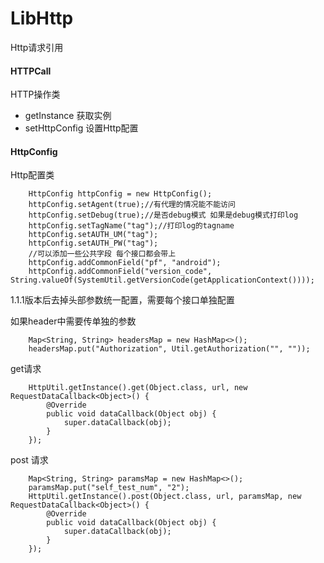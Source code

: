 # LibHttp
 Http请求引用

#### HTTPCall
HTTP操作类

* getInstance 获取实例
* setHttpConfig 设置Http配置

#### HttpConfig
Http配置类
```
    HttpConfig httpConfig = new HttpConfig();
    httpConfig.setAgent(true);//有代理的情况能不能访问
    httpConfig.setDebug(true);//是否debug模式 如果是debug模式打印log
    httpConfig.setTagName("tag");//打印log的tagname
    httpConfig.setAUTH_UM("tag");
    httpConfig.setAUTH_PW("tag");
    //可以添加一些公共字段 每个接口都会带上
    httpConfig.addCommonField("pf", "android");
    httpConfig.addCommonField("version_code", String.valueOf(SystemUtil.getVersionCode(getApplicationContext())));
```


1.1.1版本后去掉头部参数统一配置，需要每个接口单独配置

如果header中需要传单独的参数
```
    Map<String, String> headersMap = new HashMap<>();
    headersMap.put("Authorization", Util.getAuthorization("", ""));
```

get请求
```agsl
    HttpUtil.getInstance().get(Object.class, url, new RequestDataCallback<Object>() {
        @Override
        public void dataCallback(Object obj) {
            super.dataCallback(obj);
        }
    });
```

post 请求
```agsl
    Map<String, String> paramsMap = new HashMap<>();
    paramsMap.put("self_test_num", "2");
    HttpUtil.getInstance().post(Object.class, url, paramsMap, new RequestDataCallback<Object>() {
        @Override
        public void dataCallback(Object obj) {
            super.dataCallback(obj);
        }
    });
```